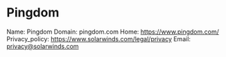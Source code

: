 
# Pingdom

Name: Pingdom
Domain: pingdom.com
Home: https://www.pingdom.com/
Privacy_policy: https://www.solarwinds.com/legal/privacy
Email: privacy@solarwinds.com
